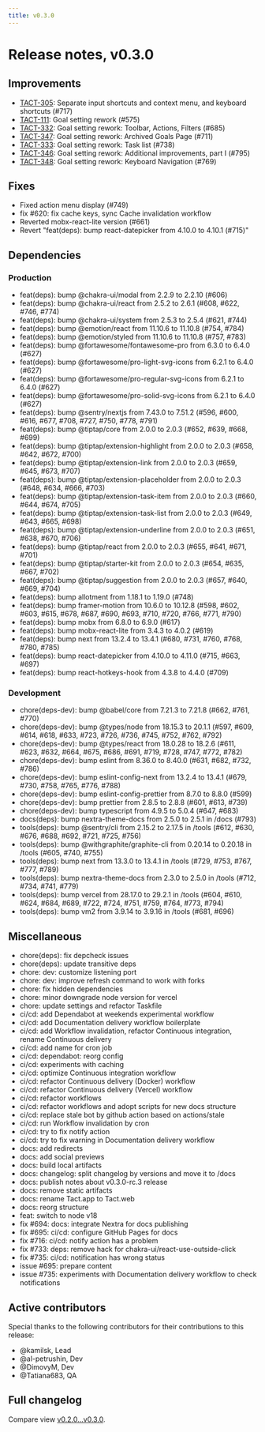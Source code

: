 ```yaml
---
title: v0.3.0
---
```


# Release notes, v0.3.0

## Improvements

- [TACT-305](https://linear.app/tact/issue/TACT-305/separate-input-shortcuts-and-context-menu-and-keyboard-shortcuts): Separate input shortcuts and context menu, and keyboard shortcuts (#717)
- [TACT-111](https://linear.app/tact/issue/TACT-111/goal-setting-rework): Goal setting rework (#575)
- [TACT-332](https://linear.app/tact/issue/TACT-332/goal-setting-rework-toolbar-actions-filters): Goal setting rework: Toolbar, Actions, Filters (#685)
- [TACT-347](https://linear.app/tact/issue/TACT-347/goal-setting-rework-archived-goals-page): Goal setting rework: Archived Goals Page (#711)
- [TACT-333](https://linear.app/tact/issue/TACT-333/goal-setting-rework-task-list): Goal setting rework: Task list (#738)
- [TACT-346](https://linear.app/tact/issue/TACT-346/goal-setting-rework-additional-improvements): Goal setting rework: Additional improvements, part I (#795)
- [TACT-348](https://linear.app/tact/issue/TACT-348/goal-setting-rework-keyboard-navigation): Goal setting rework: Keyboard Navigation (#769)

## Fixes

- Fixed action menu display (#749)
- fix #620: fix cache keys, sync Cache invalidation workflow
- Reverted mobx-react-lite version (#661)
- Revert "feat(deps): bump react-datepicker from 4.10.0 to 4.10.1 (#715)"

## Dependencies

### Production

- feat(deps): bump @chakra-ui/modal from 2.2.9 to 2.2.10 (#606)
- feat(deps): bump @chakra-ui/react from 2.5.2 to 2.6.1 (#608, #622, #746, #774)
- feat(deps): bump @chakra-ui/system from 2.5.3 to 2.5.4 (#621, #744)
- feat(deps): bump @emotion/react from 11.10.6 to 11.10.8 (#754, #784)
- feat(deps): bump @emotion/styled from 11.10.6 to 11.10.8 (#757, #783)
- feat(deps): bump @fortawesome/fontawesome-pro from 6.3.0 to 6.4.0 (#627)
- feat(deps): bump @fortawesome/pro-light-svg-icons from 6.2.1 to 6.4.0 (#627)
- feat(deps): bump @fortawesome/pro-regular-svg-icons from 6.2.1 to 6.4.0 (#627)
- feat(deps): bump @fortawesome/pro-solid-svg-icons from 6.2.1 to 6.4.0 (#627)
- feat(deps): bump @sentry/nextjs from 7.43.0 to 7.51.2 (#596, #600, #616, #677, #708, #727, #750, #778, #791)
- feat(deps): bump @tiptap/core from 2.0.0 to 2.0.3 (#652, #639, #668, #699)
- feat(deps): bump @tiptap/extension-highlight from 2.0.0 to 2.0.3 (#658, #642, #672, #700)
- feat(deps): bump @tiptap/extension-link from 2.0.0 to 2.0.3 (#659, #645, #673, #707)
- feat(deps): bump @tiptap/extension-placeholder from 2.0.0 to 2.0.3 (#648, #634, #666, #703)
- feat(deps): bump @tiptap/extension-task-item from 2.0.0 to 2.0.3 (#660, #644, #674, #705)
- feat(deps): bump @tiptap/extension-task-list from 2.0.0 to 2.0.3 (#649, #643, #665, #698)
- feat(deps): bump @tiptap/extension-underline from 2.0.0 to 2.0.3 (#651, #638, #670, #706)
- feat(deps): bump @tiptap/react from 2.0.0 to 2.0.3 (#655, #641, #671, #701)
- feat(deps): bump @tiptap/starter-kit from 2.0.0 to 2.0.3 (#654, #635, #667, #702)
- feat(deps): bump @tiptap/suggestion from 2.0.0 to 2.0.3 (#657, #640, #669, #704)
- feat(deps): bump allotment from 1.18.1 to 1.19.0 (#748)
- feat(deps): bump framer-motion from 10.6.0 to 10.12.8 (#598, #602, #603, #615, #678, #687, #690, #693, #710, #720, #766, #771, #790)
- feat(deps): bump mobx from 6.8.0 to 6.9.0 (#617)
- feat(deps): bump mobx-react-lite from 3.4.3 to 4.0.2 (#619)
- feat(deps): bump next from 13.2.4 to 13.4.1 (#680, #731, #760, #768, #780, #785)
- feat(deps): bump react-datepicker from 4.10.0 to 4.11.0 (#715, #663, #697)
- feat(deps): bump react-hotkeys-hook from 4.3.8 to 4.4.0 (#709)

### Development

- chore(deps-dev): bump @babel/core from 7.21.3 to 7.21.8 (#662, #761, #770)
- chore(deps-dev): bump @types/node from 18.15.3 to 20.1.1 (#597, #609, #614, #618, #633, #723, #726, #736, #745, #752, #762, #792)
- chore(deps-dev): bump @types/react from 18.0.28 to 18.2.6 (#611, #623, #632, #664, #675, #686, #691, #719, #728, #747, #772, #782)
- chore(deps-dev): bump eslint from 8.36.0 to 8.40.0 (#631, #682, #732, #786)
- chore(deps-dev): bump eslint-config-next from 13.2.4 to 13.4.1 (#679, #730, #758, #765, #776, #788)
- chore(deps-dev): bump eslint-config-prettier from 8.7.0 to 8.8.0 (#599)
- chore(deps-dev): bump prettier from 2.8.5 to 2.8.8 (#601, #613, #739)
- chore(deps-dev): bump typescript from 4.9.5 to 5.0.4 (#647, #683)
- docs(deps): bump nextra-theme-docs from 2.5.0 to 2.5.1 in /docs (#793)
- tools(deps): bump @sentry/cli from 2.15.2 to 2.17.5 in /tools (#612, #630, #676, #688, #692, #721, #725, #756)
- tools(deps): bump @withgraphite/graphite-cli from 0.20.14 to 0.20.18 in /tools (#605, #740, #755)
- tools(deps): bump next from 13.3.0 to 13.4.1 in /tools (#729, #753, #767, #777, #789)
- tools(deps): bump nextra-theme-docs from 2.3.0 to 2.5.0 in /tools (#712, #734, #741, #779)
- tools(deps): bump vercel from 28.17.0 to 29.2.1 in /tools (#604, #610, #624, #684, #689, #722, #724, #751, #759, #764, #773, #794)
- tools(deps): bump vm2 from 3.9.14 to 3.9.16 in /tools (#681, #696)

## Miscellaneous

- chore(deps): fix depcheck issues
- chore(deps): update transitive deps
- chore: dev: customize listening port
- chore: dev: improve refresh command to work with forks
- chore: fix hidden dependencies
- chore: minor downgrade node version for vercel
- chore: update settings and refactor Taskfile
- ci/cd: add Dependabot at weekends experimental workflow
- ci/cd: add Documentation delivery workflow boilerplate
- ci/cd: add Workflow invalidation, refactor Continuous integration, rename Continuous delivery
- ci/cd: add name for cron job
- ci/cd: dependabot: reorg config
- ci/cd: experiments with caching
- ci/cd: optimize Continuous integration workflow
- ci/cd: refactor Continuous delivery (Docker) workflow
- ci/cd: refactor Continuous delivery (Vercel) workflow
- ci/cd: refactor workflows
- ci/cd: refactor workflows and adopt scripts for new docs structure
- ci/cd: replace stale bot by github action based on actions/stale
- ci/cd: run Workflow invalidation by cron
- ci/cd: try to fix notify action
- ci/cd: try to fix warning in Documentation delivery workflow
- docs: add redirects
- docs: add social previews
- docs: build local artifacts
- docs: changelog: split changelog by versions and move it to /docs
- docs: publish notes about v0.3.0-rc.3 release
- docs: remove static artifacts
- docs: rename Tact.app to Tact.web
- docs: reorg structure
- feat: switch to node v18
- fix #694: docs: integrate Nextra for docs publishing
- fix #695: ci/cd: configure GitHub Pages for docs
- fix #716: ci/cd: notify action has a problem
- fix #733: deps: remove hack for chakra-ui/react-use-outside-click
- fix #735: ci/cd: notification has wrong status
- issue #695: prepare content
- issue #735: experiments with Documentation delivery workflow to check notifications

## Active contributors

Special thanks to the following contributors for their contributions to this release:
- @kamilsk, Lead
- @al-petrushin, Dev
- @DimovyM, Dev
- @Tatiana683, QA

## Full changelog

Compare view [v0.2.0...v0.3.0](https://github.com/tact-app/web/compare/v0.2.0...v0.3.0).
